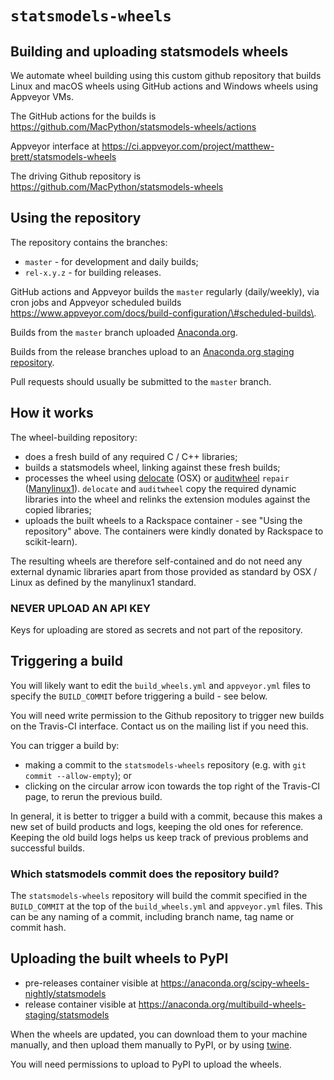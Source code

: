 # `statsmodels-wheels`

## Building and uploading statsmodels wheels

We automate wheel building using this custom github repository that
builds Linux and macOS wheels using GitHub actions and Windows wheels using Appveyor VMs.

The GitHub actions for the builds is
<https://github.com/MacPython/statsmodels-wheels/actions>

Appveyor interface at
<https://ci.appveyor.com/project/matthew-brett/statsmodels-wheels>

The driving Github repository is
<https://github.com/MacPython/statsmodels-wheels>

## Using the repository

The repository contains the branches:

- `master` - for development and daily builds;
- `rel-x.y.z` - for building releases.

GitHub actions and Appveyor builds the `master` regularly (daily/weekly), via
cron jobs and Appveyor scheduled builds <https://www.appveyor.com/docs/build-configuration/\#scheduled-builds\>.

Builds from the `master` branch uploaded [Anaconda.org](https://anaconda.org/scipy-wheels-nightly/statsmodels).

Builds from the release branches upload to an
[Anaconda.org staging repository](https://anaconda.org/multibuild-wheels-staging/statsmodels).

Pull requests should usually be submitted to the `master` branch.

## How it works

The wheel-building repository:

- does a fresh build of any required C / C++ libraries;
- builds a statsmodels wheel, linking against these fresh builds;
- processes the wheel using
  [delocate](https://pypi.python.org/pypi/delocate) (OSX) or
  [auditwheel](https://pypi.python.org/pypi/auditwheel) `repair`
  ([Manylinux1](https://www.python.org/dev/peps/pep-0513)). `delocate`
  and `auditwheel` copy the required dynamic libraries into the wheel
  and relinks the extension modules against the copied libraries;
- uploads the built wheels to a Rackspace container - see "Using the
  repository" above. The containers were kindly donated by Rackspace
  to scikit-learn).

The resulting wheels are therefore self-contained and do not need any
external dynamic libraries apart from those provided as standard by OSX
/ Linux as defined by the manylinux1 standard.

### NEVER UPLOAD AN API KEY

Keys for uploading are stored as secrets and not part of the repository.

## Triggering a build

You will likely want to edit the `build_wheels.yml` and `appveyor.yml` files
to specify the `BUILD_COMMIT` before triggering a build - see below.

You will need write permission to the Github repository to trigger new
builds on the Travis-CI interface. Contact us on the mailing list if you
need this.

You can trigger a build by:

- making a commit to the `statsmodels-wheels` repository (e.g. with
  `git commit --allow-empty`); or
- clicking on the circular arrow icon towards the top right of the
  Travis-CI page, to rerun the previous build.

In general, it is better to trigger a build with a commit, because this
makes a new set of build products and logs, keeping the old ones for
reference. Keeping the old build logs helps us keep track of previous
problems and successful builds.

### Which statsmodels commit does the repository build?

The `statsmodels-wheels` repository will build the commit specified in
the `BUILD_COMMIT` at the top of the `build_wheels.yml` and `appveyor.yml`
files. This can be any naming of a commit, including branch name, tag
name or commit hash.

## Uploading the built wheels to PyPI

- pre-releases container visible at
  <https://anaconda.org/scipy-wheels-nightly/statsmodels>
- release container visible at
  <https://anaconda.org/multibuild-wheels-staging/statsmodels>

When the wheels are updated, you can download them to your machine
manually, and then upload them manually to PyPI, or by using
[twine](https://pypi.python.org/pypi/twine).

You will need permissions to upload to PyPI to upload the wheels.
